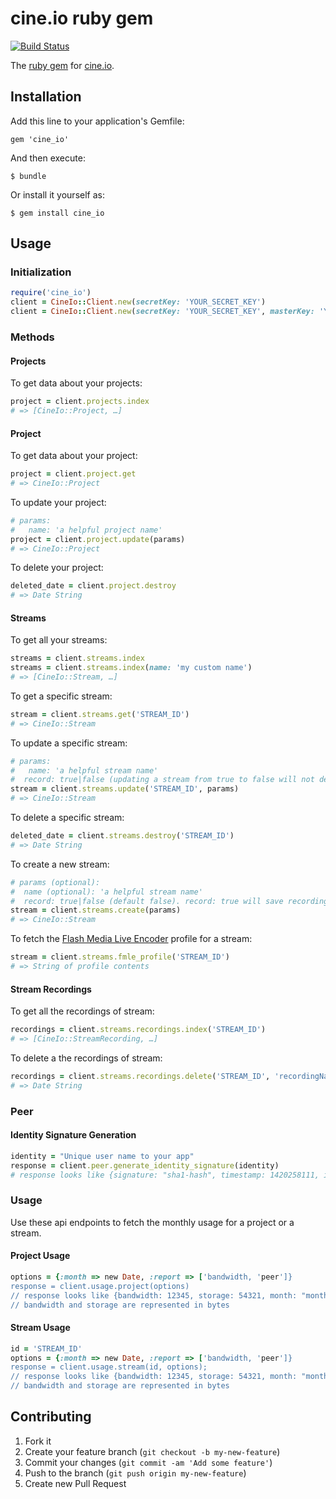 # cine.io ruby gem

[![Build Status](https://travis-ci.org/cine-io/cineio-ruby.svg?branch=master)](https://travis-ci.org/cine-io/cineio-ruby)

The [ruby gem](https://rubygems.org/gems/cine_io) for [cine.io](https://www.cine.io).

## Installation

Add this line to your application's Gemfile:

    gem 'cine_io'

And then execute:

    $ bundle

Or install it yourself as:

    $ gem install cine_io

## Usage

### Initialization

```ruby
require('cine_io')
client = CineIo::Client.new(secretKey: 'YOUR_SECRET_KEY')
client = CineIo::Client.new(secretKey: 'YOUR_SECRET_KEY', masterKey: 'YOUR_MASTER_KEY')
```

### Methods

#### Projects

To get data about your projects:

```ruby
project = client.projects.index
# => [CineIo::Project, …]
```
#### Project

To get data about your project:

```ruby
project = client.project.get
# => CineIo::Project
```

To update your project:

```ruby
# params:
#   name: 'a helpful project name'
project = client.project.update(params)
# => CineIo::Project
```

To delete your project:

```ruby
deleted_date = client.project.destroy
# => Date String
```

#### Streams

To get all your streams:

```ruby
streams = client.streams.index
streams = client.streams.index(name: 'my custom name')
# => [CineIo::Stream, …]
```

To get a specific stream:

```ruby
stream = client.streams.get('STREAM_ID')
# => CineIo::Stream
```

To update a specific stream:

```ruby
# params:
#   name: 'a helpful stream name'
#  record: true|false (updating a stream from true to false will not delete old stream recordings)
stream = client.streams.update('STREAM_ID', params)
# => CineIo::Stream
```

To delete a specific stream:

```ruby
deleted_date = client.streams.destroy('STREAM_ID')
# => Date String
```

To create a new stream:

```ruby
# params (optional):
#  name (optional): 'a helpful stream name'
#  record: true|false (default false). record: true will save recordings of all streaming sessions
stream = client.streams.create(params)
# => CineIo::Stream
```

To fetch the [Flash Media Live Encoder](http://www.adobe.com/products/flash-media-encoder.html) profile for a stream:

```ruby
stream = client.streams.fmle_profile('STREAM_ID')
# => String of profile contents
```

#### Stream Recordings

To get all the recordings of stream:

```ruby
recordings = client.streams.recordings.index('STREAM_ID')
# => [CineIo::StreamRecording, …]
```

To delete a the recordings of stream:

```ruby
recordings = client.streams.recordings.delete('STREAM_ID', 'recordingName')
# => Date String
```

### Peer

#### Identity Signature Generation

```ruby
identity = "Unique user name to your app"
response = client.peer.generate_identity_signature(identity)
# response looks like {signature: "sha1-hash", timestamp: 1420258111, identity: "Unique user name to your app"}
```


### Usage

Use these api endpoints to fetch the monthly usage for a project or a stream.

#### Project Usage

```ruby
options = {:month => new Date, :report => ['bandwidth, 'peer']}
response = client.usage.project(options)
// response looks like {bandwidth: 12345, storage: 54321, month: "month (ISO 8601 format)", secretKey: "YOUR SECRET KEY"}
// bandwidth and storage are represented in bytes
```

#### Stream Usage

```ruby
id = 'STREAM_ID'
options = {:month => new Date, :report => ['bandwidth, 'peer']}
response = client.usage.stream(id, options);
// response looks like {bandwidth: 12345, storage: 54321, month: "month (ISO 8601 format)", secretKey: "YOUR SECRET KEY", id: "STREAM_ID"}
// bandwidth and storage are represented in bytes
```

## Contributing

1. Fork it
2. Create your feature branch (`git checkout -b my-new-feature`)
3. Commit your changes (`git commit -am 'Add some feature'`)
4. Push to the branch (`git push origin my-new-feature`)
5. Create new Pull Request
